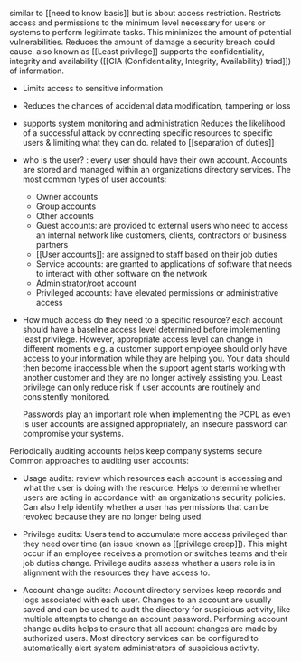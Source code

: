 similar to [[need to know basis]] but is about access restriction.
Restricts access and permissions to the minimum level necessary for users or systems to perform legitimate tasks. This minimizes the amount of potential vulnerabilities. Reduces the amount of damage a security breach could cause.
also known as [[Least privilege]]
supports the confidentiality, integrity and availability ([[CIA (Confidentiality, Integrity, Availability) triad]]) of information.
- Limits access to sensitive information
- Reduces the chances of accidental data modification, tampering or loss
- supports system monitoring and administration
Reduces the likelihood of a successful attack by connecting specific resources to specific users & limiting what they can do.
related to [[separation of duties]]

- who is the user? : every user should have their own account. Accounts are stored and managed within an organizations directory services. The most common types of user accounts:
   - Owner accounts
   - Group accounts
   - Other accounts
   - Guest accounts: are provided to external users who need to access an internal network like customers, clients, contractors or business partners
   - [[User accounts]]: are assigned to staff based on their job duties
   - Service accounts: are granted to applications of software that needs to interact with other software on the network
   - Administrator/root account
   - Privileged accounts: have elevated permissions or administrative access
   
- How much access do they need to a specific resource? each account should have a baseline access level determined before implementing least privilege. However, appropriate access level can change in different moments e.g. a customer support employee should only have access to your information while they are helping you. Your data should then become inaccessible when the support agent starts working with another customer and they are no longer actively assisting you. Least privilege can only reduce risk if user accounts are routinely and consistently monitored.

  Passwords play an important role when implementing the POPL as even is user accounts are assigned appropriately, an insecure password can compromise your systems.


Periodically auditing accounts helps keep company systems secure
Common approaches to auditing user accounts:

- Usage audits: review which resources each account is accessing and what the user is doing with the resource. Helps to determine whether users are acting in accordance with an organizations security policies. Can also help identify whether a user has permissions that can be revoked because they are no longer being used.

- Privilege audits: Users tend to accumulate more access privileged than they need over time (an issue known as [[privilege creep]]). This might occur if an employee receives a promotion or switches teams and their job duties change. Privilege audits assess whether a users role is in alignment with the resources they have access to.

- Account change audits: Account directory services keep records and logs associated with each user. Changes to an account are usually saved and can be used to audit the directory for suspicious activity, like multiple attempts to change an account password. Performing account change audits helps to ensure that all account changes are made by authorized users. Most directory services can be configured to automatically alert system administrators of suspicious activity.
  
